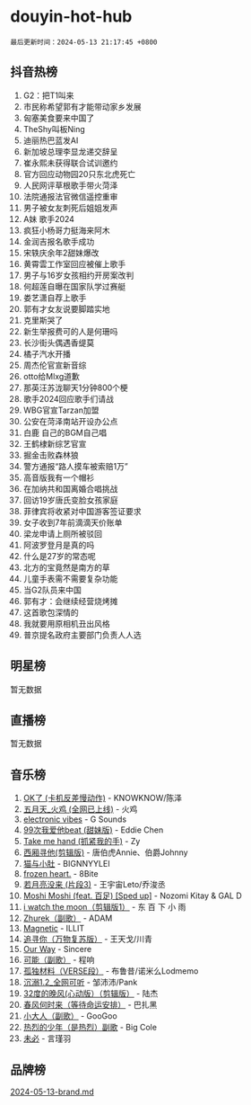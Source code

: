 # douyin-hot-hub

`最后更新时间：2024-05-13 21:17:45 +0800`

## 抖音热榜

1. G2：把T1叫来
1. 市民称希望郭有才能带动家乡发展
1. 匈塞美食要来中国了
1. TheShy叫板Ning
1. 迪丽热巴蓝发AI
1. 新加坡总理李显龙递交辞呈
1. 崔永熙未获得联合试训邀约
1. 官方回应动物园20只东北虎死亡
1. 人民网评草根歌手带火菏泽
1. 法院通报法官微信遥控重审
1. 男子被女友刺死后姐姐发声
1. A妹 歌手2024
1. 疯狂小杨哥力挺海来阿木
1. 金润吉报名歌手成功
1. 宋轶庆余年2甜妹爆改
1. 黄霄雲工作室回应被催上歌手
1. 男子与16岁女孩相约开房案改判
1. 何超莲自曝在国家队学过赛艇
1. 娄艺潇自荐上歌手
1. 郭有才女友说要脚踏实地
1. 克里斯哭了
1. 新生举报费可的人是何珊吗
1. 长沙街头偶遇香缇莫
1. 橘子汽水开播
1. 周杰伦官宣新音综
1. otto给Mlxg道歉
1. 那英汪苏泷聊天1分钟800个梗
1. 歌手2024回应歌手们请战
1. WBG官宣Tarzan加盟
1. 公安在菏泽南站开设办公点
1. 白鹿 自己的BGM自己唱
1. 王鹤棣新综艺官宣
1. 掘金击败森林狼
1. 警方通报“路人摸车被索赔1万”
1. 高音版我有一个帽衫
1. 在加纳共和国离婚合唱挑战
1. 回访19岁唐氏变脸女孩家庭
1. 菲律宾将收紧对中国游客签证要求
1. 女子收到7年前滴滴天价账单
1. 梁龙申请上厕所被驳回
1. 阿波罗登月是真的吗
1. 什么是27岁的常态呢
1. 北方的宝竟然是南方的草
1. 儿童手表需不需要复杂功能
1. 当G2队员来中国
1. 郭有才：会继续经营烧烤摊
1. 这首歌包深情的
1. 我就要用原相机丑出风格
1. 普京提名政府主要部门负责人人选

## 明星榜

暂无数据

## 直播榜

暂无数据

## 音乐榜

1. [OK了 (卡机反差慢动作)](https://sf5-hl-cdn-tos.douyinstatic.com/obj/tos-cn-ve-2774/osXWgLGizaDPmw9B0CIggvCFeIAAebk1YMe8jD) - KNOWKNOW/陈泽
1. [五月天_火鸡 (全网已上线)](https://sf3-cdn-tos.douyinstatic.com/obj/tos-cn-ve-2774/oEtOMSQZstjlJ4nfBEgeqN29IbWjkmDBrFtF2C) - 火鸡
1. [electronic vibes](https://sf5-hl-cdn-tos.douyinstatic.com/obj/tos-cn-ve-2774/oMIpXkYtpBe14gZjOFMCLfhBv1zjK1O3Ztar9Q) - G Sounds
1. [99次我爱他beat (甜妹版)](https://sf5-hl-cdn-tos.douyinstatic.com/obj/tos-cn-ve-2774/ocBPCLaDWFQr2tJdQmEDjGfSYIjegYYPBQZykZ) - Eddie Chen
1. [Take me hand (抓紧我的手)](https://sf5-hl-cdn-tos.douyinstatic.com/obj/tos-cn-ve-2774/os8GB2fDQQmJZTmtomg0gHX5fBACiEgcFgEKYg) - Zy
1. [西厢寻他(剪辑版)](https://sf5-hl-cdn-tos.douyinstatic.com/obj/tos-cn-ve-2774/oUsAVfAQKlRNxEv5qxvIB8o5qmIWUcXbzJKJhw) - 唐伯虎Annie、伯爵Johnny
1. [猫与小肚](https://sf27-cdn-tos.douyinstatic.com/obj/tos-cn-ve-2774/osZeoClMECgK8DYl6VebABgbchEtPYQjZEnRtd) - BIGNNYYLEI
1. [frozen heart.](https://sf3-cdn-tos.douyinstatic.com/obj/tos-cn-ve-2774/oIIWJfyjIACZA9zQMtnJ6hQQhFC4vhCupoRBsO) - 8Bite
1. [若月亮没来 (片段3)](https://sf3-cdn-tos.douyinstatic.com/obj/tos-cn-ve-2774/okfyEUsGW1B1ovJi5JiN9IjvAT2lMwA054GoEB) - 王宇宙Leto/乔浚丞
1. [Moshi Moshi (feat. 百足) [Sped up]](https://sf3-cdn-tos.douyinstatic.com/obj/tos-cn-ve-2774/ocCPFQcXJLeroaIdQLIGAoeeYM3OAUYGDguHXz) - Nozomi Kitay & GAL D
1. [i watch the moon（剪辑版1）](https://sf5-hl-cdn-tos.douyinstatic.com/obj/tos-cn-ve-2774/o0I9mSChzHZANMJIEBfkCQzzg6N5WAcVtqft9P) - 东 百 下 小 雨
1. [Zhurek（副歌）](https://sf5-hl-cdn-tos.douyinstatic.com/obj/tos-cn-ve-2774/ooQm8FBZQDlf0btEYgVpCcSCQfrdJGBEKZYBGS) - ADAM
1. [Magnetic](https://sf5-hl-cdn-tos.douyinstatic.com/obj/tos-cn-ve-2774/oAQCYdBNZfLACGDmVFAsfAtpy32tqErgQ3XgBN) - ILLIT
1. [追寻你（万物复苏版）](https://sf6-cdn-tos.douyinstatic.com/obj/tos-cn-ve-2774/oYeAZJsbjIDit9APmBg8u6uDUQnHmoCf3gbo74) - 王天戈/川青
1. [Our Way](https://sf5-hl-cdn-tos.douyinstatic.com/obj/tos-cn-ve-2774/o8tPEkQgQNCe0DPeFwZzYrbqLlnzBBrYidWkEZ) - Sincere
1. [可能（副歌）](https://sf3-cdn-tos.douyinstatic.com/obj/tos-cn-ve-2774/cde1731888894259b333569393c2fb51) - 程响
1. [孤独材料（VERSE段）](https://sf5-hl-cdn-tos.douyinstatic.com/obj/tos-cn-ve-2774/ocX7glDNHYlwFeYrGQfBZoThtvPWy8tCCEBGKQ) - 布鲁昔/诺米么Lodmemo
1. [沉溺1.2_全网可听](https://sf5-hl-cdn-tos.douyinstatic.com/obj/tos-cn-ve-2774/ok2QoiBqsWAX9McZmWiI9gAB0EzwD4Xj6yfmtH) - 邹沛沛/Pank
1. [32度的晚风(心动版）（剪辑版）](https://sf5-hl-cdn-tos.douyinstatic.com/obj/tos-cn-ve-2774/owNyabsyWdzUulxhoJfK8IBXgp0UMQAHpvGh2B) - 陆杰
1. [春风何时来（等待命运安排）](https://sf5-hl-cdn-tos.douyinstatic.com/obj/tos-cn-ve-2774/oICBNbD3gelMfB4WgiD1KI2jQtXZE2FgHLwtsl) - 巴扎黑
1. [小大人（副歌）](https://sf3-cdn-tos.douyinstatic.com/obj/tos-cn-ve-2774/oIhaDwehWhLFsVIG7QIICLLazDNGJAGg5geeb4) - GooGoo
1. [热烈的少年（是热烈）副歌](https://sf27-cdn-tos.douyinstatic.com/obj/tos-cn-ve-2774/owVNI0CLDAUMtSz6TEYvfFBFL4UDFFhLfgK8fa) - Big Cole
1. [未必](https://sf3-cdn-tos.douyinstatic.com/obj/tos-cn-ve-2774/ogntQMFnKQDZUgTCYuJgfLEtleYZZFxBQqhhFB) - 言瑾羽

## 品牌榜

[2024-05-13-brand.md](2024-05-13-brand.md)
